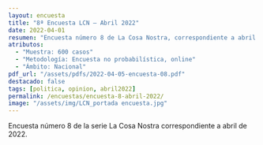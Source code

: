 ```yaml
---
layout: encuesta
title: "8ª Encuesta LCN — Abril 2022"
date: 2022-04-01
resumen: "Encuesta número 8 de La Cosa Nostra, correspondiente a abril de 2022."
atributos:
  - "Muestra: 600 casos"
  - "Metodología: Encuesta no probabilística, online"
  - "Ámbito: Nacional"
pdf_url: "/assets/pdfs/2022-04-05-encuesta-08.pdf"
destacado: false
tags: [politica, opinion, abril2022]
permalink: /encuestas/encuesta-8-abril-2022/
image: "/assets/img/LCN_portada encuesta.jpg"
---
```


Encuesta número 8 de la serie La Cosa Nostra correspondiente a abril de 2022.
